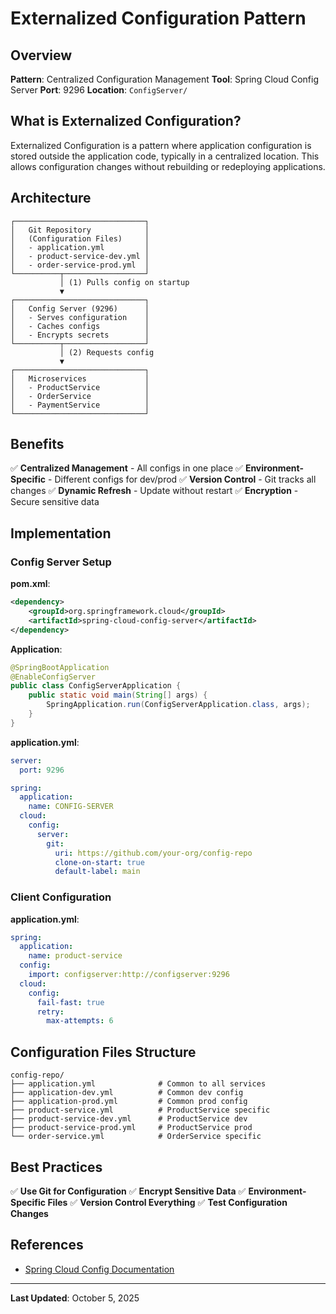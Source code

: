 # Externalized Configuration Pattern

## Overview

**Pattern**: Centralized Configuration Management
**Tool**: Spring Cloud Config Server
**Port**: 9296
**Location**: `ConfigServer/`

## What is Externalized Configuration?

Externalized Configuration is a pattern where application configuration is stored outside the application code, typically in a centralized location. This allows configuration changes without rebuilding or redeploying applications.

## Architecture

```
┌─────────────────────────────┐
│   Git Repository            │
│   (Configuration Files)     │
│   - application.yml         │
│   - product-service-dev.yml │
│   - order-service-prod.yml  │
└──────────┬──────────────────┘
           │ (1) Pulls config on startup
           ▼
┌─────────────────────────────┐
│   Config Server (9296)      │
│   - Serves configuration    │
│   - Caches configs          │
│   - Encrypts secrets        │
└──────────┬──────────────────┘
           │ (2) Requests config
           ▼
┌─────────────────────────────┐
│   Microservices             │
│   - ProductService          │
│   - OrderService            │
│   - PaymentService          │
└─────────────────────────────┘
```

## Benefits

✅ **Centralized Management** - All configs in one place
✅ **Environment-Specific** - Different configs for dev/prod
✅ **Version Control** - Git tracks all changes
✅ **Dynamic Refresh** - Update without restart
✅ **Encryption** - Secure sensitive data

## Implementation

### Config Server Setup

**pom.xml**:
```xml
<dependency>
    <groupId>org.springframework.cloud</groupId>
    <artifactId>spring-cloud-config-server</artifactId>
</dependency>
```

**Application**:
```java
@SpringBootApplication
@EnableConfigServer
public class ConfigServerApplication {
    public static void main(String[] args) {
        SpringApplication.run(ConfigServerApplication.class, args);
    }
}
```

**application.yml**:
```yaml
server:
  port: 9296

spring:
  application:
    name: CONFIG-SERVER
  cloud:
    config:
      server:
        git:
          uri: https://github.com/your-org/config-repo
          clone-on-start: true
          default-label: main
```

### Client Configuration

**application.yml**:
```yaml
spring:
  application:
    name: product-service
  config:
    import: configserver:http://configserver:9296
  cloud:
    config:
      fail-fast: true
      retry:
        max-attempts: 6
```

## Configuration Files Structure

```
config-repo/
├── application.yml              # Common to all services
├── application-dev.yml          # Common dev config
├── application-prod.yml         # Common prod config
├── product-service.yml          # ProductService specific
├── product-service-dev.yml      # ProductService dev
├── product-service-prod.yml     # ProductService prod
└── order-service.yml            # OrderService specific
```

## Best Practices

✅ **Use Git for Configuration**
✅ **Encrypt Sensitive Data**
✅ **Environment-Specific Files**
✅ **Version Control Everything**
✅ **Test Configuration Changes**

## References

- [Spring Cloud Config Documentation](https://spring.io/projects/spring-cloud-config)

---

**Last Updated**: October 5, 2025
